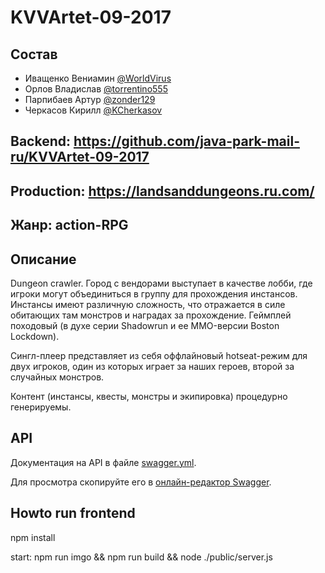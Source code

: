 # KVVArtet-09-2017

## Состав

- Иващенко Вениамин [@WorldVirus](https://github.com/WorldVirus)
- Орлов Владислав [@torrentino555](https://github.com/torrentino555)
- Парпибаев Артур [@zonder129](https://github.com/zonder129)
- Черкасов Кирилл [@KCherkasov](https://github.com/KCherkasov)

## Backend: https://github.com/java-park-mail-ru/KVVArtet-09-2017

## Production: https://landsanddungeons.ru.com/

## Жанр: action-RPG

## Описание

Dungeon crawler. Город с вендорами выступает в качестве лобби, где игроки могут объединиться в группу для прохождения инстансов. Инстансы имеют различную сложность, что отражается в силе обитающих там монстров и наградах за прохождение. Геймплей походовый (в духе серии Shadowrun и ее MMO-версии Boston Lockdown).

Сингл-плеер представляет из себя оффлайновый hotseat-режим для двух игроков, один из которых играет за наших героев, второй за случайных монстров.

Контент (инстансы, квесты, монстры и экипировка) процедурно генерируемы.

## API

Документация на API в файле [swagger.yml](swagger.yml).

Для просмотра скопируйте его в [онлайн-редактор Swagger](http://editor.swagger.io/#).

## Howto run frontend

npm install

start: npm run imgo && npm run build && node ./public/server.js
